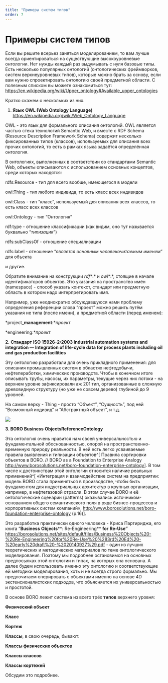 ```yaml
---
title: "Примеры систем типов"
order: 7
---
```


# Примеры систем типов

Если вы решите всерьез заняться моделированием, то вам лучше всегда ориентироваться на существующие высокоуровневые онтологии. Нет нужды каждый раз выдумывать с нуля базовые типы. Есть несколько популярных онтологий (онтологических фреймворков, систем верхнеуровневых типов), которые можно брать за основу, если вам нужно спроектировать онтологию своей предметной области. С полезным списком вы можете ознакомиться тут: <https://en.wikipedia.org/wiki/Upper_ontology#Available_upper_ontologies>

Кратко скажем о нескольких из них.

1. **Язык** **OWL (Web Ontology Language)** <https://en.wikipedia.org/wiki/Web_Ontology_Language>

OWL - это язык для формального описания онтологий. OWL является частью стека технологий Semantic Web, и вместе с RDF Schema (Resource Description Framework Schema) содержит несколько фиксированных типов (классов), используемых для описания всех прочих онтологий, то есть в рамках языка задаётся определённая онтология.

В онтологиях, выполненных в соответствии со стандартами Semantic Web, объекты описываются с использованием основных концептов, среди которых находятся:

rdfs:Resource - тип для всего вообще, имеющегося в модели

owl:Thing - тип любого индивида, то есть класс всех индивидов

owl:Class - тип “класс”, используемый для описания всех классов, то есть класс всех классов

owl:Ontology - тип “Онтология”

rdf:type - отношение классификации (как видим, оно тут называется буквально “*типизация*”)

rdfs:subClassOf - отношение специализации

rdfs:label - отношение “*является основным* *человекочитаемым* *именем*” для объекта

и другие.

Обратите внимание на конструкции *rdf**:* и *owl**:*, стоящие в начале идентификаторов объектов. Это указания на пространство имён (namespace) - способ указать контекст, стандарт или предметную область в котором надо интерпретировать имя.

Например, уже неоднократно обсуждавшуюся нами проблему определения референции слова “проект” можно решить путём указания не типа (после имени), а предметной области (перед именем):

*project\_**management**:**проект*

*engineering:**проект*

**2.** **Стандарт** **ISO** **15926-2:2003 Industrial automation systems and integration — Integration of life-cycle data for process plants including oil and gas production facilities**

Эту онтологию разработали для очень прикладного применения: для описания промышленных систем в областях нефтедобычи, нефтепеработки, химических производств. Чтобы в конечном итоге описывать трубы, насосы, их параметры, текущие через них потоки - на верхнем уровне зафиксировали аж 201 тип, организованные в сложную древовидную структуру (но уже не совсем дерево) глубиной до 9 уровней.

На самом верху - Thing - просто “Объект”, “Сущность”, под ней “Возможный индивид” и “Абстрактный объект”, и т.д.

![](/text/ontologics-sobr/2025-06-19T2004/5400/20.png)

**3. BORO Business** **Objects****Reference****Ontology**

Эта онтология очень нравится нам своей универсальностью и фундаментальной обоснованностью, опорой на пространственно-временную природу реальности. В ней есть легко усваиваемые правила выявления и типизации объектов^[ Правила сортировки объектов в BORO. // BORO as a Foundation to Enterprise Analogy <http://www.borosolutions.net/boro-foundation-enterprise-ontology>]. В том числе к достоинствам этой онтологии относится наличие реальных применений^[ «Интеграция и взаимодействие систем на предприятии: модель BORO стала применяться в производстве, чтобы быть фундаментом для индустриальных архитектур в крупных организации, например, в нефтегазовой отрасли. В этом случае BORO и её онтологические сценарии (patterns) оказывались источником-основанием общего семантического поля в ряде бизнес-процессов и корпоративных систем компаний», <http://www.borosolutions.net/boro-foundation-enterprise-ontology> (p.16)].

Это разработка практически одного человека - Криса Партириджа, его книга “**Business** **Objects****: Re-Engineering** **for** **Re-****Use****”** <https://borosolutions.net/sites/default/files/Business%20Objects%20-%20Re-Engineering%20for%20Re-Use%20%283rd%20Ed%20-%20early%20draft%20-%2020140927%29.pdf> - один из лучших теоретических и методических материалов по теме онтологического моделирования. Поэтому мы подробнее остановимся на основных предпосылках этой онтологии и типах, на которых она основана. А далее будем использовать именно эту онтологию и соответствующие ей методики моделирования, хоть и не всегда строго формально. Мы предпочитаем оперировать с объектами именно на основе 4D экстенсионалистских подходов, что объясняется их универсальностью и простотой.

В основе BORO лежит система из всего трёх **типов** верхнего уровня:

**Физический объект**

**Класс**

**Кортеж**

**Классы**, в свою очередь, бывают:

**Классы физических объектов**

**Классы классов**

**Классы кортежей**

Обсудим это подробнее.